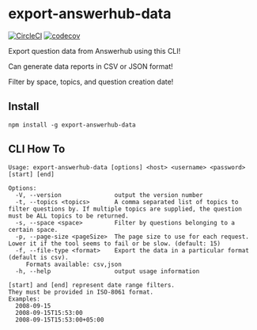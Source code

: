 # export-answerhub-data
[![CircleCI](https://circleci.com/gh/zerkz/export-answerhub-data/tree/master.svg?style=svg)](https://circleci.com/gh/zerkz/export-answerhub-data/tree/master)
[![codecov](https://codecov.io/gh/zerkz/export-answerhub-data/branch/master/graph/badge.svg)](https://codecov.io/gh/zerkz/export-answerhub-data)

Export question data from Answerhub using this CLI! 

Can generate data reports in CSV or JSON format! 

Filter by space, topics, and question creation date!

## Install

`npm install -g export-answerhub-data`

## CLI How To
```
Usage: export-answerhub-data [options] <host> <username> <password> [start] [end]

Options:
  -V, --version               output the version number
  -t, --topics <topics>       A comma separated list of topics to filter questions by. If multiple topics are supplied, the question must be ALL topics to be returned.
  -s, --space <space>         Filter by questions belonging to a certain space. 
  -p, --page-size <pageSize>  The page size to use for each request. Lower it if the tool seems to fail or be slow. (default: 15)
  -f, --file-type <format>    Export the data in a particular format (default is csv). 
  	 Formats available: csv,json
  -h, --help                  output usage information

[start] and [end] represent date range filters.
They must be provided in ISO-8061 format.
Examples:
  2008-09-15
  2008-09-15T15:53:00
  2008-09-15T15:53:00+05:00
```